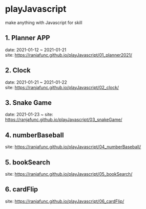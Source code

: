 # playJavascript

make anything with Javascript for skill

## 1. Planner APP

date: 2021-01-12 ~ 2021-01-21  
site: https://ranjafunc.github.io/playJavascript/01_planner2021/

## 2. Clock

date: 2021-01-21 ~ 2021-01-22  
site: https://ranjafunc.github.io/playJavascript/02_clock/

## 3. Snake Game

date: 2021-01-23 ~
site: https://ranjafunc.github.io/playJavascript/03_snakeGame/

## 4. numberBaseball

site: https://ranjafunc.github.io/playJavascript/04_numberBaseball/

## 5. bookSearch

site: https://ranjafunc.github.io/playJavascript/05_bookSearch/

## 6. cardFlip

site: https://ranjafunc.github.io/playJavascript/06_cardFlip/
